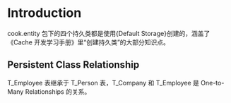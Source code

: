 # Introduction

cook.entity 包下的四个持久类都是使用{Default Storage}创建的，涵盖了《Cache 开发学习手册》里“创建持久类”的大部分知识点。

## Persistent Class Relationship

T_Employee 表继承于 T_Person 表，T_Company 和 T_Employee 是 One-to-Many Relationships 的关系。
